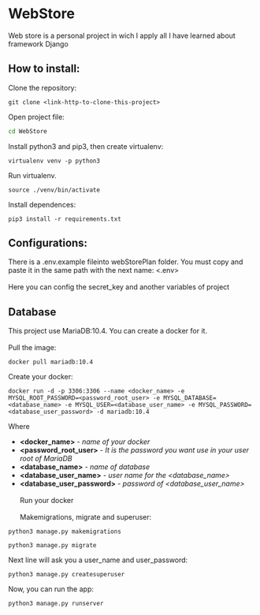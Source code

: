 # WebStore
Web store is a personal project in wich I apply all I have learned about framework Django

## How to install:
Clone the repository:
```git
git clone <link-http-to-clone-this-project>   
```
Open project file:
```bash
cd WebStore
```
Install python3 and pip3, then create virtualenv:
```
virtualenv venv -p python3
```
Run virtualenv.
```
source ./venv/bin/activate
```
Install dependences:
```
pip3 install -r requirements.txt 
```
## Configurations:
There is a .env.example fileinto webStorePlan folder. You must copy and paste it in the same path with the next name: <.env>
<br></br>Here you can config the secret_key and another variables of project
## Database
This project use MariaDB:10.4. You can create a docker for it.
<br></br>Pull the image:
```
docker pull mariadb:10.4
```
Create your docker:
```
docker run -d -p 3306:3306 --name <docker_name> -e MYSQL_ROOT_PASSWORD=<password_root_user> -e MYSQL_DATABASE=<database_name> -e MYSQL_USER=<database_user_name> -e MYSQL_PASSWORD=<database_user_password> -d mariadb:10.4
```
Where 

* **<docker_name>** - *name of your docker*
* **<password_root_user>** - *It is the password you want use in your user root of MariaDB*
* **<database_name>** - *name of database*
* **<database_user_name>** - *user name for the <database_name>*
* **<database_user_password>** - *password of <database_user_name>*
<br></br>
Run your docker
<br></br>
Makemigrations, migrate and superuser:
```
python3 manage.py makemigrations
```
```
python3 manage.py migrate
```
Next line will ask you a user_name and user_password:
```
python3 manage.py createsuperuser
```
Now, you can run the app:
```
python3 manage.py runserver
```
